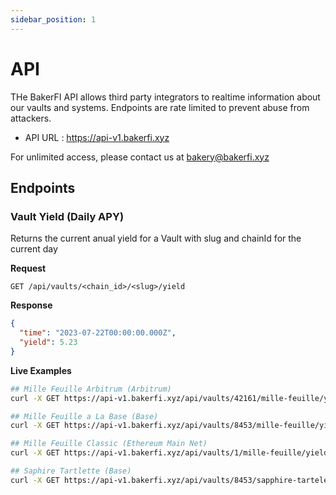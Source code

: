 ```yaml
---
sidebar_position: 1
---
```


# API

THe BakerFI API allows third party integrators to realtime information about our vaults and systems. Endpoints are rate limited to prevent abuse from attackers.

* API URL : https://api-v1.bakerfi.xyz

For unlimited access, please contact us at [bakery@bakerfi.xyz](mailto:bakery@bakerfi.xyz)

## Endpoints

### Vault Yield (Daily APY)

Returns the current anual yield for a Vault with slug and chainId for the current day

**Request**

```
GET /api/vaults/<chain_id>/<slug>/yield
```

**Response**

```json
{
  "time": "2023-07-22T00:00:00.000Z",
  "yield": 5.23
}
```

**Live Examples**

```bash
## Mille Feuille Arbitrum (Arbitrum)
curl -X GET https://api-v1.bakerfi.xyz/api/vaults/42161/mille-feuille/yield

## Mille Feuille a La Base (Base)
curl -X GET https://api-v1.bakerfi.xyz/api/vaults/8453/mille-feuille/yield

## Mille Feuille Classic (Ethereum Main Net)
curl -X GET https://api-v1.bakerfi.xyz/api/vaults/1/mille-feuille/yield

## Saphire Tartlette (Base)
curl -X GET https://api-v1.bakerfi.xyz/api/vaults/8453/sapphire-tartelette/yield
```
